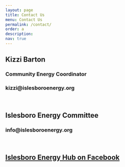 ```yaml
---
layout: page
title: Contact Us
menu: Contact Us
permalink: /contact/
order: a
description:
nav: true
---
```


## Kizzi Barton
### Community Energy Coordinator
<h3><span>kizzi@<!-- comment -->islesboro<!-- comment -->energy.org</span></h3>
<br />

## Islesboro Energy Committee
<h3><span>info@<!-- comment -->islesboro<!-- comment -->energy.org</span></h3>
<br />

## <a href="https://www.facebook.com/profile.php?id=61553307492898">Islesboro Energy Hub on Facebook</a>
<div style="height: 300px" />

